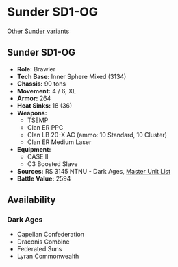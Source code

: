# Sunder SD1-OG

[Other Sunder variants](../sunder.md)

## Sunder SD1-OG
- **Role:** Brawler
- **Tech Base:** Inner Sphere Mixed (3134)
- **Chassis:** 90 tons
- **Movement:** 4 / 6, XL
- **Armor:** 264
- **Heat Sinks:** 18 (36)
- **Weapons:**
  - TSEMP
  - Clan ER PPC
  - Clan LB 20-X AC (ammo: 10 Standard, 10 Cluster)
  - Clan ER Medium Laser
- **Equipment:**
  - CASE II
  - C3 Boosted Slave
- **Sources:** RS 3145 NTNU - Dark Ages, [Master Unit List](http://masterunitlist.info/Unit/Details/6845/sunder-sd1-og)
- **Battle Value:** 2594

## Availability

### Dark Ages
- Capellan Confederation
- Draconis Combine
- Federated Suns
- Lyran Commonwealth

